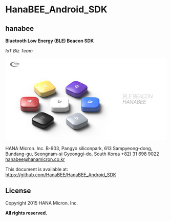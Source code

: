 HanaBEE_Android_SDK
===================

**hana**bee
------------
**Bluetooth Low Energy (BLE) Beacon SDK** 

*IoT Biz Team*

![](website/static/hanabeeBeacon.png)










HANA Micron. Inc.
B-903, Pangyo siliconpark, 613
Sampyeong-dong, Bundang-gu, Seongnam-si
Gyeonggi-do, South Korea
+82) 31 698 9022
hanabee@hanamicron.co.kr

This document is available at: https://github.com/HanaBEE/HanaBEE_Android_SDK 


License
--------
  Copyright 2015 HANA Micron. Inc. 
  
  **All rights reserved.**

